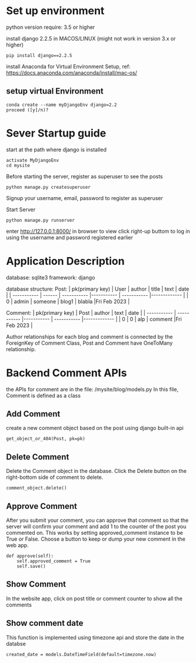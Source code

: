 # Set up environment

python version require: 3.5 or higher

install django 2.2.5 in MACOS/LINUX (might not work in version 3.x or higher)

```shell
pip install django==2.2.5
```
install Anaconda for Virtual Environment Setup, ref: https://docs.anaconda.com/anaconda/install/mac-os/
## setup virtual Environment

```shell
conda create --name myDjangoEnv django=2.2
proceed ([y]/n)?
```

# Sever Startup guide
start at the path where django is installed
```shell
activate MyDjangoEnv
cd mysite
```

Before starting the server, register as superuser to see the posts
```shell
python manage.py createsuperuser
```

Signup your username, email, password to register as superuser

Start Server
```shell
python manage.py runserver
```
enter http://127.0.0.1:8000/ in browser to view
click right-up buttom to log in using the username and password registered earlier

# Application Description
database: sqlite3
framework: django

database structure:
Post:
| pk(primary key) | User   | author      | title      | text        | date         |
| -----------     | ------ | ----------- |----------- | ----------- |------------- |
|        0        | admin  | someone     | blog1      | blabla      |Fri Feb 2023  |

Comment:
| pk(primary key) | Post        | author     | text        | date         |
| -----------     | ----------- |----------- | ----------- |------------- |
|       0         |     0       | alp        | comment     |Fri Feb 2023  |

Author relationships for each blog and comment is connected by the ForeignKey of Comment Class, Post and Comment have OneToMany relationship.

# Backend Comment APIs
the APIs for comment are in the file: /mysite/blog/models.py
In this file, Comment is defined as a class

## Add Comment
create a new comment object based on the post using django built-in api
```shell
get_object_or_404(Post, pk=pk)
```

## Delete Comment
Delete the Comment object in the database. Click the Delete button on the right-bottom side of comment to delete.
```shell
comment_object.delete()
```

## Approve Comment
After you submit your comment, you can approve that comment so that the server will confirm your comment and add 1 to the counter of the post you commented on. This works by setting approved_comment instance to be True or False.
Choose a button to keep or dump your new comment in the web app.
```shell
def approve(self):
    self.approved_comment = True
    self.save()
```

## Show Comment
In the website app, click on post title or comment counter to show all the comments

## Show comment date
This function is implemented using timezone api and store the date in the databse
```shell
created_date = models.DateTimeField(default=timezone.now)
```
